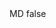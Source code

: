 <?xml version="1.0" encoding="UTF-8"?>
<CustomMetadata xmlns="http://soap.sforce.com/2006/04/metadata">
    <label>MD</label>
    <protected>false</protected>
</CustomMetadata>
